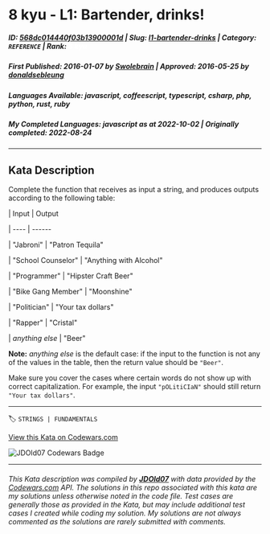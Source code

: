 # 8 kyu - L1: Bartender, drinks!

##### **ID**: [568dc014440f03b13900001d](https://www.codewars.com/kata/568dc014440f03b13900001d) | **Slug**: [l1-bartender-drinks](https://www.codewars.com/kata/568dc014440f03b13900001d) | **Category**: `REFERENCE` | **Rank**: <span style="color:white">8 kyu</span>

##### **First Published**: 2016-01-07 ***by*** [Swolebrain](https://www.codewars.com/users/Swolebrain) | **Approved**: 2016-05-25 ***by*** [donaldsebleung](https://www.codewars.com/users/donaldsebleung)

##### **Languages Available**: javascript, coffeescript, typescript, csharp, php, python, rust, ruby

##### **My Completed Languages**: javascript ***as at*** 2022-10-02 | **Originally completed**: 2022-08-24

---

## Kata Description


Complete the function that receives as input a string, and produces outputs according to the following table:



| Input | Output

| ----  | ------

| "Jabroni" | "Patron Tequila"

| "School Counselor" | "Anything with Alcohol"

| "Programmer" | "Hipster Craft Beer"

| "Bike Gang Member" | "Moonshine"

| "Politician" | "Your tax dollars"

| "Rapper" | "Cristal"

| *anything else* | "Beer"



**Note:** *anything else* is the default case: if the input to the function is not any of the values in the table, then the return value should be `"Beer"`.



Make sure you cover the cases where certain words do not show up with correct capitalization. For example, the input `"pOLitiCIaN"` should still return `"Your tax dollars"`.



---


🏷 `STRINGS | FUNDAMENTALS`


[View this Kata on Codewars.com](https://www.codewars.com/kata/568dc014440f03b13900001d)

![](https://www.codewars.com/users/jdold07/badges/large "JDOld07 Codewars Badge")

---

###### *This Kata description was compiled by [**JDOld07**](https://tpstech.dev) with data provided by the [Codewars.com](https://www.codewars.com) API.  The solutions in this repo associated with this kata are my solutions unless otherwise noted in the code file.  Test cases are generally those as provided in the Kata, but may include additional test cases I created while coding my solution.  My solutions are not always commented as the solutions are rarely submitted with comments.*

